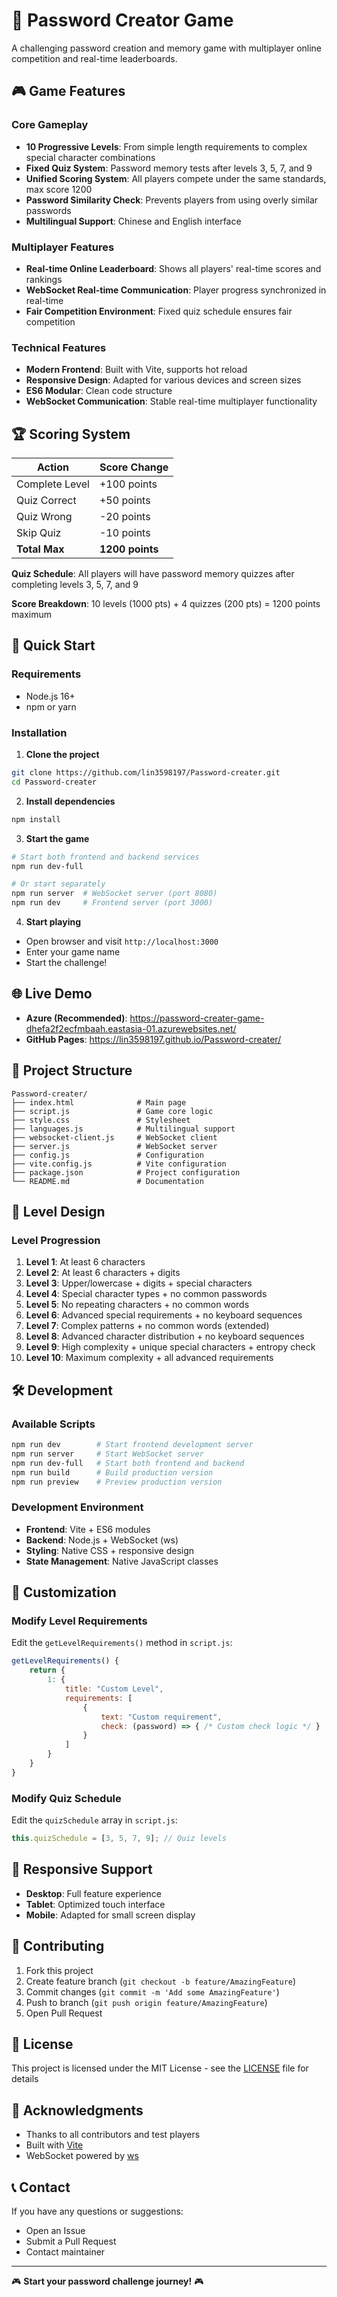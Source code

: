 # 🔐 Password Creator Game

A challenging password creation and memory game with multiplayer online competition and real-time leaderboards.

## 🎮 Game Features

### Core Gameplay
- **10 Progressive Levels**: From simple length requirements to complex special character combinations
- **Fixed Quiz System**: Password memory tests after levels 3, 5, 7, and 9
- **Unified Scoring System**: All players compete under the same standards, max score 1200
- **Password Similarity Check**: Prevents players from using overly similar passwords
- **Multilingual Support**: Chinese and English interface

### Multiplayer Features
- **Real-time Online Leaderboard**: Shows all players' real-time scores and rankings
- **WebSocket Real-time Communication**: Player progress synchronized in real-time
- **Fair Competition Environment**: Fixed quiz schedule ensures fair competition

### Technical Features
- **Modern Frontend**: Built with Vite, supports hot reload
- **Responsive Design**: Adapted for various devices and screen sizes
- **ES6 Modular**: Clean code structure
- **WebSocket Communication**: Stable real-time multiplayer functionality

## 🏆 Scoring System

| Action | Score Change |
|--------|--------------|
| Complete Level | +100 points |
| Quiz Correct | +50 points |
| Quiz Wrong | -20 points |
| Skip Quiz | -10 points |
| **Total Max** | **1200 points** |

**Quiz Schedule**: All players will have password memory quizzes after completing levels 3, 5, 7, and 9

**Score Breakdown**: 10 levels (1000 pts) + 4 quizzes (200 pts) = 1200 points maximum

## 🚀 Quick Start

### Requirements
- Node.js 16+ 
- npm or yarn

### Installation

1. **Clone the project**
```bash
git clone https://github.com/lin3598197/Password-creater.git
cd Password-creater
```

2. **Install dependencies**
```bash
npm install
```

3. **Start the game**
```bash
# Start both frontend and backend services
npm run dev-full

# Or start separately
npm run server  # WebSocket server (port 8080)
npm run dev     # Frontend server (port 3000)
```

4. **Start playing**
- Open browser and visit `http://localhost:3000`
- Enter your game name
- Start the challenge!

## 🌐 Live Demo

- **Azure (Recommended)**: https://password-creater-game-dhefa2f2ecfmbaah.eastasia-01.azurewebsites.net/
- **GitHub Pages**: https://lin3598197.github.io/Password-creater/

## 📁 Project Structure

```
Password-creater/
├── index.html              # Main page
├── script.js               # Game core logic
├── style.css               # Stylesheet
├── languages.js            # Multilingual support
├── websocket-client.js     # WebSocket client
├── server.js               # WebSocket server
├── config.js               # Configuration
├── vite.config.js          # Vite configuration
├── package.json            # Project configuration
└── README.md               # Documentation
```

## 🎯 Level Design

### Level Progression
1. **Level 1**: At least 6 characters
2. **Level 2**: At least 6 characters + digits
3. **Level 3**: Upper/lowercase + digits + special characters
4. **Level 4**: Special character types + no common passwords
5. **Level 5**: No repeating characters + no common words
6. **Level 6**: Advanced special requirements + no keyboard sequences
7. **Level 7**: Complex patterns + no common words (extended)
8. **Level 8**: Advanced character distribution + no keyboard sequences
9. **Level 9**: High complexity + unique special characters + entropy check
10. **Level 10**: Maximum complexity + all advanced requirements

## 🛠️ Development

### Available Scripts

```bash
npm run dev        # Start frontend development server
npm run server     # Start WebSocket server
npm run dev-full   # Start both frontend and backend
npm run build      # Build production version
npm run preview    # Preview production version
```

### Development Environment
- **Frontend**: Vite + ES6 modules
- **Backend**: Node.js + WebSocket (ws)
- **Styling**: Native CSS + responsive design
- **State Management**: Native JavaScript classes

## 🎨 Customization

### Modify Level Requirements
Edit the `getLevelRequirements()` method in `script.js`:

```javascript
getLevelRequirements() {
    return {
        1: {
            title: "Custom Level",
            requirements: [
                {
                    text: "Custom requirement",
                    check: (password) => { /* Custom check logic */ }
                }
            ]
        }
    }
}
```

### Modify Quiz Schedule
Edit the `quizSchedule` array in `script.js`:

```javascript
this.quizSchedule = [3, 5, 7, 9]; // Quiz levels
```

## 📱 Responsive Support

- **Desktop**: Full feature experience
- **Tablet**: Optimized touch interface
- **Mobile**: Adapted for small screen display

## 🤝 Contributing

1. Fork this project
2. Create feature branch (`git checkout -b feature/AmazingFeature`)
3. Commit changes (`git commit -m 'Add some AmazingFeature'`)
4. Push to branch (`git push origin feature/AmazingFeature`)
5. Open Pull Request

## 📄 License

This project is licensed under the MIT License - see the [LICENSE](LICENSE) file for details

## 🙏 Acknowledgments

- Thanks to all contributors and test players
- Built with [Vite](https://vitejs.dev/)
- WebSocket powered by [ws](https://github.com/websockets/ws)

## 📞 Contact

If you have any questions or suggestions:
- Open an Issue
- Submit a Pull Request
- Contact maintainer

---

🎮 **Start your password challenge journey!** 🎮
